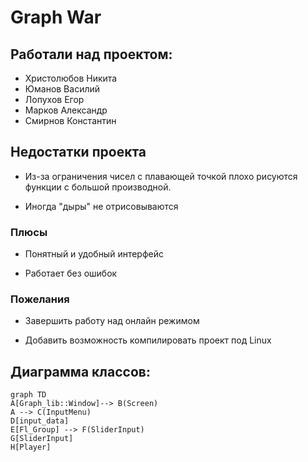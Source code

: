 
# Graph War

## Работали над проектом:

- Христолюбов Никита
- Юманов Василий
- Лопухов Егор
- Марков Александр
- Смирнов Константин


## Недостатки проекта

* Из-за ограничения чисел с плавающей точкой плохо рисуются функции с большой производной.

* Иногда "дыры" не отрисовываются

### Плюсы

* Понятный и удобный интерфейс

* Работает без ошибок

### Пожелания

* Завершить работу над онлайн режимом

* Добавить возможность компилировать проект под Linux

## Диаграмма классов:

```mermaid
graph TD
A[Graph_lib::Window]--> B(Screen)
A --> C(InputMenu)
D[input_data]
E[Fl_Group] --> F(SliderInput)
G[SliderInput] 
H[Player]
```
